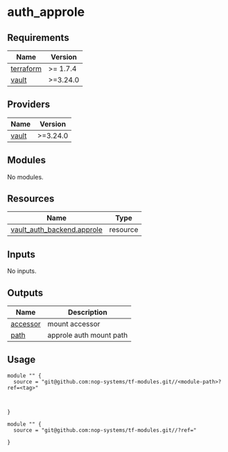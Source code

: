 # auth_approle

<!-- BEGIN_TF_DOCS -->
## Requirements

| Name | Version |
|------|---------|
| <a name="requirement_terraform"></a> [terraform](#requirement\_terraform) | >= 1.7.4 |
| <a name="requirement_vault"></a> [vault](#requirement\_vault) | >=3.24.0 |

## Providers

| Name | Version |
|------|---------|
| <a name="provider_vault"></a> [vault](#provider\_vault) | >=3.24.0 |

## Modules

No modules.

## Resources

| Name | Type |
|------|------|
| [vault_auth_backend.approle](https://registry.terraform.io/providers/hashicorp/vault/latest/docs/resources/auth_backend) | resource |

## Inputs

No inputs.

## Outputs

| Name | Description |
|------|-------------|
| <a name="output_accessor"></a> [accessor](#output\_accessor) | mount accessor |
| <a name="output_path"></a> [path](#output\_path) | approle auth mount path |

## Usage

```hcl
module "" {
  source = "git@github.com:nop-systems/tf-modules.git//<module-path>?ref=<tag>"
  

  
}

module "" {
  source = "git@github.com:nop-systems/tf-modules.git//?ref="
  
}
```
<!-- END_TF_DOCS -->
